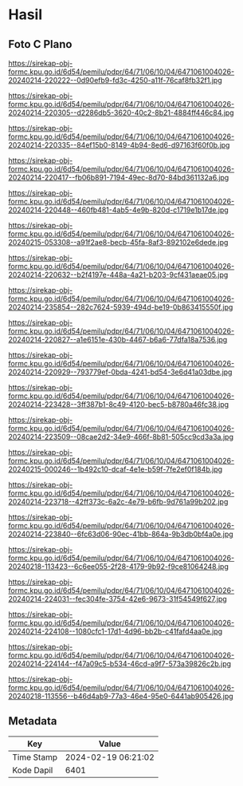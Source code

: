 # Hasil

## Foto C Plano

https://sirekap-obj-formc.kpu.go.id/6d54/pemilu/pdpr/64/71/06/10/04/6471061004026-20240214-220222--0d90efb9-fd3c-4250-a11f-76caf8fb32f1.jpg

https://sirekap-obj-formc.kpu.go.id/6d54/pemilu/pdpr/64/71/06/10/04/6471061004026-20240214-220305--d2286db5-3620-40c2-8b21-4884ff446c84.jpg

https://sirekap-obj-formc.kpu.go.id/6d54/pemilu/pdpr/64/71/06/10/04/6471061004026-20240214-220335--84ef15b0-8149-4b94-8ed6-d97163f60f0b.jpg

https://sirekap-obj-formc.kpu.go.id/6d54/pemilu/pdpr/64/71/06/10/04/6471061004026-20240214-220417--fb06b891-7194-49ec-8d70-84bd361132a6.jpg

https://sirekap-obj-formc.kpu.go.id/6d54/pemilu/pdpr/64/71/06/10/04/6471061004026-20240214-220448--460fb481-4ab5-4e9b-820d-c1719e1b17de.jpg

https://sirekap-obj-formc.kpu.go.id/6d54/pemilu/pdpr/64/71/06/10/04/6471061004026-20240215-053308--a91f2ae8-becb-45fa-8af3-892102e6dede.jpg

https://sirekap-obj-formc.kpu.go.id/6d54/pemilu/pdpr/64/71/06/10/04/6471061004026-20240214-220632--b2f4197e-448a-4a21-b203-9cf431aeae05.jpg

https://sirekap-obj-formc.kpu.go.id/6d54/pemilu/pdpr/64/71/06/10/04/6471061004026-20240214-235854--282c7624-5939-494d-be19-0b863415550f.jpg

https://sirekap-obj-formc.kpu.go.id/6d54/pemilu/pdpr/64/71/06/10/04/6471061004026-20240214-220827--a1e6151e-430b-4467-b6a6-77dfa18a7536.jpg

https://sirekap-obj-formc.kpu.go.id/6d54/pemilu/pdpr/64/71/06/10/04/6471061004026-20240214-220929--793779ef-0bda-4241-bd54-3e6d41a03dbe.jpg

https://sirekap-obj-formc.kpu.go.id/6d54/pemilu/pdpr/64/71/06/10/04/6471061004026-20240214-223428--3ff387b1-8c49-4120-bec5-b8780a46fc38.jpg

https://sirekap-obj-formc.kpu.go.id/6d54/pemilu/pdpr/64/71/06/10/04/6471061004026-20240214-223509--08cae2d2-34e9-466f-8b81-505cc9cd3a3a.jpg

https://sirekap-obj-formc.kpu.go.id/6d54/pemilu/pdpr/64/71/06/10/04/6471061004026-20240215-000246--1b492c10-dcaf-4e1e-b59f-7fe2ef0f184b.jpg

https://sirekap-obj-formc.kpu.go.id/6d54/pemilu/pdpr/64/71/06/10/04/6471061004026-20240214-223718--42ff373c-6a2c-4e79-b6fb-9d761a99b202.jpg

https://sirekap-obj-formc.kpu.go.id/6d54/pemilu/pdpr/64/71/06/10/04/6471061004026-20240214-223840--6fc63d06-90ec-41bb-864a-9b3db0bf4a0e.jpg

https://sirekap-obj-formc.kpu.go.id/6d54/pemilu/pdpr/64/71/06/10/04/6471061004026-20240218-113423--6c6ee055-2f28-4179-9b92-f9ce81064248.jpg

https://sirekap-obj-formc.kpu.go.id/6d54/pemilu/pdpr/64/71/06/10/04/6471061004026-20240214-224031--fec304fe-3754-42e6-9673-31f54549f627.jpg

https://sirekap-obj-formc.kpu.go.id/6d54/pemilu/pdpr/64/71/06/10/04/6471061004026-20240214-224108--1080cfc1-17d1-4d96-bb2b-c41fafd4aa0e.jpg

https://sirekap-obj-formc.kpu.go.id/6d54/pemilu/pdpr/64/71/06/10/04/6471061004026-20240214-224144--f47a09c5-b534-46cd-a9f7-573a39826c2b.jpg

https://sirekap-obj-formc.kpu.go.id/6d54/pemilu/pdpr/64/71/06/10/04/6471061004026-20240218-113556--b46d4ab9-77a3-46e4-95e0-6441ab905426.jpg


## Metadata

| Key        | Value               |
| ---------- | ------------------- |
| Time Stamp | 2024-02-19 06:21:02 |
| Kode Dapil | 6401                |



